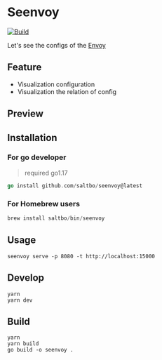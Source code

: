# Seenvoy

[![Build](https://github.com/saltbo/seenvoy/actions/workflows/build.yml/badge.svg)](https://github.com/saltbo/seenvoy/actions/workflows/build.yml)

Let's see the configs of the [Envoy](https://github.com/envoyproxy/envoy)

## Feature

- Visualization configuration
- Visualization the relation of config

## Preview


## Installation

### For go developer

> required go1.17

```go
go install github.com/saltbo/seenvoy@latest
```

### For Homebrew users
```go
brew install saltbo/bin/seenvoy
```

## Usage
```
seenvoy serve -p 8080 -t http://localhost:15000
```

## Develop
```
yarn
yarn dev
```

## Build
```shell
yarn
yarn build
go build -o seenvoy .
```
